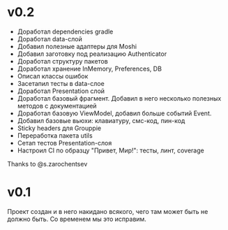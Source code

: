 # v0.2
* Доработал dependencies gradle
* Доработал data-слой
* Добавил полезные адаптеры для Moshi
* Добавил заготовку под реализацию Authenticator
* Доработал структуру пакетов
* Доработал хранение InMemory, Preferences, DB
* Описал классы ошибок
* Засетапил тесты в data-слое
* Доработал Presentation слой
* Доработал базовый фрагмент. Добавил в него несколько полезных методов с документацией
* Доработал базовую ViewModel, добавил больше событий Event.
* Добавил базовые вьюхи: клавиатуру, смс-код, пин-код
* Sticky headers для Grouppie
* Переработка пакета utils
* Сетап тестов Presentation-слоя
*  Настроил CI по образцу "Привет, Мир!": тесты, линт, coverage

Thanks to @s.zarochentsev

# v0.1
Проект создан и в него накидано всякого, чего там может быть не должно быть. Со временем мы это исправим.